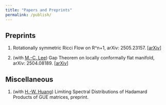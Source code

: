 ```yaml
---
title: "Papers and Preprints"
permalink: /publish/
---
```


## Preprints
1. Rotationally symmetric Ricci Flow on R^n+1, arXiv: 2505.23157. [[arXiv](https://arxiv.org/abs/2505.23157)]
   
1. (with [M.-C. Lee](https://sites.google.com/view/mcleemath/research?authuser=0)) Gap Theorem on locally conformally flat manifold, arXiv: 2504.08189. [[arXiv](https://arxiv.org/abs/2504.08189)]

## Miscellaneous
1. (with [H.-W. Huang](https://sites.google.com/gapp.nthu.edu.tw/freeprobhuang)) Limiting Spectral Distributions of Hadamard Products of GUE matrices, preprint.
